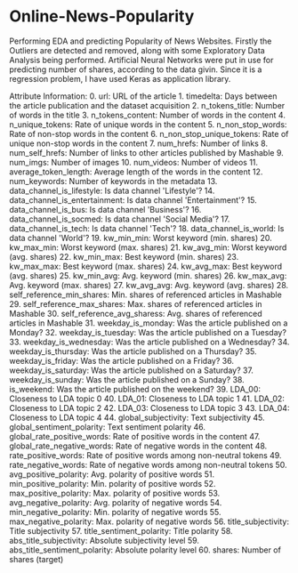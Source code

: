 # Online-News-Popularity
Performing EDA and predicting Popularity of News Websites. Firstly the Outliers are detected and removed, along with some Exploratory Data Analysis being performed. Artificial Neural Networks were put in use for predicting number of shares, according to the data givin. Since it is a regression problem, I have used Keras as application library.


Attribute Information:
     0. url:                           URL of the article
     1. timedelta:                     Days between the article publication and
                                       the dataset acquisition
     2. n_tokens_title:                Number of words in the title
     3. n_tokens_content:              Number of words in the content
     4. n_unique_tokens:               Rate of unique words in the content
     5. n_non_stop_words:              Rate of non-stop words in the content
     6. n_non_stop_unique_tokens:      Rate of unique non-stop words in the
                                       content
     7. num_hrefs:                     Number of links
     8. num_self_hrefs:                Number of links to other articles
                                       published by Mashable
     9. num_imgs:                      Number of images
    10. num_videos:                    Number of videos
    11. average_token_length:          Average length of the words in the
                                       content
    12. num_keywords:                  Number of keywords in the metadata
    13. data_channel_is_lifestyle:     Is data channel 'Lifestyle'?
    14. data_channel_is_entertainment: Is data channel 'Entertainment'?
    15. data_channel_is_bus:           Is data channel 'Business'?
    16. data_channel_is_socmed:        Is data channel 'Social Media'?
    17. data_channel_is_tech:          Is data channel 'Tech'?
    18. data_channel_is_world:         Is data channel 'World'?
    19. kw_min_min:                    Worst keyword (min. shares)
    20. kw_max_min:                    Worst keyword (max. shares)
    21. kw_avg_min:                    Worst keyword (avg. shares)
    22. kw_min_max:                    Best keyword (min. shares)
    23. kw_max_max:                    Best keyword (max. shares)
    24. kw_avg_max:                    Best keyword (avg. shares)
    25. kw_min_avg:                    Avg. keyword (min. shares)
    26. kw_max_avg:                    Avg. keyword (max. shares)
    27. kw_avg_avg:                    Avg. keyword (avg. shares)
    28. self_reference_min_shares:     Min. shares of referenced articles in
                                       Mashable
    29. self_reference_max_shares:     Max. shares of referenced articles in
                                       Mashable
    30. self_reference_avg_sharess:    Avg. shares of referenced articles in
                                       Mashable
    31. weekday_is_monday:             Was the article published on a Monday?
    32. weekday_is_tuesday:            Was the article published on a Tuesday?
    33. weekday_is_wednesday:          Was the article published on a Wednesday?
    34. weekday_is_thursday:           Was the article published on a Thursday?
    35. weekday_is_friday:             Was the article published on a Friday?
    36. weekday_is_saturday:           Was the article published on a Saturday?
    37. weekday_is_sunday:             Was the article published on a Sunday?
    38. is_weekend:                    Was the article published on the weekend?
    39. LDA_00:                        Closeness to LDA topic 0
    40. LDA_01:                        Closeness to LDA topic 1
    41. LDA_02:                        Closeness to LDA topic 2
    42. LDA_03:                        Closeness to LDA topic 3
    43. LDA_04:                        Closeness to LDA topic 4
    44. global_subjectivity:           Text subjectivity
    45. global_sentiment_polarity:     Text sentiment polarity
    46. global_rate_positive_words:    Rate of positive words in the content
    47. global_rate_negative_words:    Rate of negative words in the content
    48. rate_positive_words:           Rate of positive words among non-neutral
                                       tokens
    49. rate_negative_words:           Rate of negative words among non-neutral
                                       tokens
    50. avg_positive_polarity:         Avg. polarity of positive words
    51. min_positive_polarity:         Min. polarity of positive words
    52. max_positive_polarity:         Max. polarity of positive words
    53. avg_negative_polarity:         Avg. polarity of negative  words
    54. min_negative_polarity:         Min. polarity of negative  words
    55. max_negative_polarity:         Max. polarity of negative  words
    56. title_subjectivity:            Title subjectivity
    57. title_sentiment_polarity:      Title polarity
    58. abs_title_subjectivity:        Absolute subjectivity level
    59. abs_title_sentiment_polarity:  Absolute polarity level
    60. shares:                        Number of shares (target)
